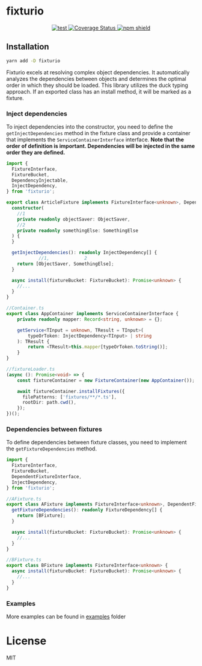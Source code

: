 # fixturio

<p align="center">
  <a href="https://github.com/pashak09/fixturio/actions">
    <img src="https://github.com/pashak09/fixturio/actions/workflows/ci.yml/badge.svg" alt="test" />
  </a>
  <a href="https://coveralls.io/github/pashak09/fixturio?branch=master">
    <img src="https://coveralls.io/repos/github/pashak09/fixturio/badge.svg?branch=master" alt="Coverage Status" />
  </a>
  <a href="https://www.npmjs.com/package/fixturio">
    <img src="https://img.shields.io/npm/v/fixturio" alt="npm shield" />
  </a>
</p>

## Installation

```bash
yarn add -D fixturio
```

Fixturio excels at resolving complex object dependencies. It automatically analyzes the dependencies between objects and
determines the optimal order in which they should be loaded. This library utilizes the duck typing approach. If an
exported class has an install method, it will be marked as a
fixture.

### Inject dependencies

To inject dependencies into the constructor, you need to define the `getInjectDependencies` method in the fixture class
and provide a container that implements the `ServiceContainerInterface` interface. **Note that the order of definition is
important. Dependencies will be injected in the same order they are defined.**

```ts
import {
  FixtureInterface,
  FixtureBucket,
  DependencyInjectable,
  InjectDependency,
} from 'fixturio';

export class ArticleFixture implements FixtureInterface<unknown>, DependencyInjectable {
  constructor(
    //1
    private readonly objectSaver: ObjectSaver,
    //2
    private readonly somethingElse: SomethingElse
  ) {
  }

  getInjectDependencies(): readonly InjectDependency[] {
            //1,             2
    return [ObjectSaver, SomethingElse];
  }

  async install(fixtureBucket: FixtureBucket): Promise<unknown> {
    //...
  }
}

//Container.ts
export class AppContainer implements ServiceContainerInterface {
    private readonly mapper: Record<string, unknown> = {};

    getService<TInput = unknown, TResult = TInput>(
        typeOrToken: InjectDependency<TInput> | string
    ): TResult {
        return <TResult>this.mapper[typeOrToken.toString()];
    }
}

//fixtureLoader.ts
(async (): Promise<void> => {
    const fixtureContainer = new FixtureContainer(new AppContainer());

    await fixtureContainer.installFixtures({
      filePatterns: ['fixtures/**/*.ts'],
      rootDir: path.cwd(),
    });
})();
```

### Dependencies between fixtures

To define dependencies between fixture classes, you need to implement the `getFixtureDependencies` method.

```ts
import {
  FixtureInterface,
  FixtureBucket,
  DependentFixtureInterface,
  InjectDependency,
} from 'fixturio';

//AFixture.ts
export class AFixture implements FixtureInterface<unknown>, DependentFixtureInterface {
  getFixtureDependencies(): readonly FixtureDependency[] {
    return [BFixture];
  }

  async install(fixtureBucket: FixtureBucket): Promise<unknown> {
    //...
  }
}

//BFixture.ts
export class BFixture implements FixtureInterface<unknown> {
  async install(fixtureBucket: FixtureBucket): Promise<unknown> {
    //...
  }
}
```

### Examples

More examples can be found in <a href="https://github.com/pashak09/fixturio/tree/master/examples">examples</a> folder

# License

MIT
